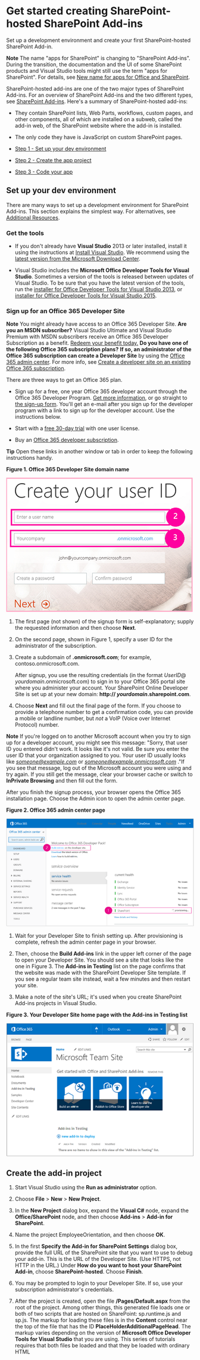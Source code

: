 # Get started creating SharePoint-hosted SharePoint Add-ins
Set up a development environment and create your first SharePoint-hosted SharePoint Add-in.
 

 **Note**  The name "apps for SharePoint" is changing to "SharePoint Add-ins". During the transition, the documentation and the UI of some SharePoint products and Visual Studio tools might still use the term "apps for SharePoint". For details, see  [New name for apps for Office and SharePoint](new-name-for-apps-for-sharepoint.md#bk_newname).
 

SharePoint-hosted add-ins are one of the two major types of SharePoint Add-ins. For an overview of SharePoint Add-ins and the two different types, see  [SharePoint Add-ins](sharepoint-add-ins.md). Here's a summary of SharePoint-hosted add-ins:
 

- They contain SharePoint lists, Web Parts, workflows, custom pages, and other components, all of which are installed on a subweb, called the add-in web, of the SharePoint website where the add-in is installed.
    
 
- The only code they have is JavaScript on custom SharePoint pages.
    
 
- [Step 1 - Set up your dev environment](get-started-creating-sharepoint-hosted-sharepoint-add-ins.md#Setup) 

- [Step 2 - Create the app project](get-started-creating-sharepoint-hosted-sharepoint-add-ins.md#Create) 

- [Step 3 - Code your app](get-started-creating-sharepoint-hosted-sharepoint-add-ins.md#Code)
 

## Set up your dev environment
<a name="Setup"> </a>

There are many ways to set up a development environment for SharePoint Add-ins. This section explains the simplest way. For alternatives, see  [Additional Resources](#bk_addresources).
 

 

### Get the tools


- If you don't already have  **Visual Studio** 2013 or later installed, install it using the instructions at [Install Visual Studio](http://msdn.microsoft.com/library/da049020-cfda-40d7-8ff4-7492772b620f.aspx). We recommend using the  [latest version from the Microsoft Download Center](https://www.visualstudio.com/downloads/download-visual-studio-vs).
    
 
- Visual Studio includes the  **Microsoft Office Developer Tools for Visual Studio**. Sometimes a version of the tools is released between updates of Visual Studio. To be sure that you have the latest version of the tools, run the [installer for Office Developer Tools for Visual Studio 2013](http://aka.ms/OfficeDevToolsForVS2013), or  [installer for Office Developer Tools for Visual Studio 2015](http://aka.ms/OfficeDevToolsForVS2015). 
    
 

### Sign up for an Office 365 Developer Site
<a name="o365_signup"> </a>


 **Note**   You might already have access to an Office 365 Developer Site. **Are you an MSDN subscriber?** Visual Studio Ultimate and Visual Studio Premium with MSDN subscribers receive an Office 365 Developer Subscription as a benefit. [Redeem your benefit today.](https://msdn.microsoft.com/subscriptions/manage/default.aspx) **Do you have one of the following Office 365 subscription plans?** **If so, an administrator of the Office 365 subscription can create a Developer Site** by using the [Office 365 admin center](https://portal.microsoftonline.com/admin/default.aspx). For more info, see  [Create a developer site on an existing Office 365 subscription](create-a-developer-site-on-an-existing-office-365-subscription.md). 
 

There are three ways to get an Office 365 plan. 
 

 

- Sign up for a free, one year Office 365 developer account through the Office 365 Developer Program.  [Get more information](http://dev.office.com/devprogram), or go straight to  [the sign-up form](https://profile.microsoft.com/RegSysProfileCenter/wizardnp.aspx?wizid=14b845d0-938c-45af-b061-f798fbb4d170). You'll get an e-mail after you sign up for the developer program with a link to sign up for the developer account. Use the instructions below.
    
 
- Start with a  [free 30-day trial](https://portal.microsoftonline.com/Signup/MainSignUp.aspx?OfferId=6881A1CB-F4EB-4db3-9F18-388898DAF510&amp;DL=DEVELOPERPACK) with one user license.
    
 
- Buy an  [Office 365 developer subscription](https://portal.microsoftonline.com/Signup/MainSignUp.aspx?OfferId=C69E7747-2566-4897-8CBA-B998ED3BAB88&amp;DL=DEVELOPERPACK). 
    
 

 **Tip**  Open these links in another window or tab in order to keep the following instructions handy.
 


**Figure 1. Office 365 Developer Site domain name**

 

 
![Page 2 of Sign up form for Office 365 account](../../images/ff384c69-56bf-4ceb-81c3-8b874e2407f0.png)
 

 

 

 

1. The first page (not shown) of the signup form is self-explanatory; supply the requested information and then choose  **Next**.
    
 
2. On the second page, shown in Figure 1, specify a user ID for the administrator of the subscription.
    
 
3. Create a subdomain of  **.onmicrosoft.com**; for example, contoso.onmicrosoft.com.
    
    After signup, you use the resulting credentials (in the format  _UserID_@ _yourdomain_.onmicrosoft.com) to sign in to your Office 365 portal site where you administer your account. Your SharePoint Online Developer Site is set up at your new domain:  **http:// _yourdomain_.sharepoint.com**.
    
 
4. Choose  **Next** and fill out the final page of the form. If you choose to provide a telephone number to get a confirmation code, you can provide a mobile or landline number, but *not*  a VoIP (Voice over Internet Protocol) number.
    
 

    
 **Note**  If you're logged on to another Microsoft account when you try to sign up for a developer account, you might see this message: "Sorry, that user ID you entered didn't work. It looks like it's not valid. Be sure you enter the user ID that your organization assigned to you. Your user ID usually looks like  *someone@example.com*  or *someone@example.onmicrosoft.com*  ."If you see that message, log out of the Microsoft account you were using and try again. If you still get the message, clear your browser cache or switch to  **InPrivate Browsing** and then fill out the form.
 

After you finish the signup process, your browser opens the Office 365 installation page. Choose the Admin icon to open the admin center page.
 

 

**Figure 2. Office 365 admin center page**

 

 
![Screenshot that shows the Office 365 admin center.](../../images/SP15_Office365AdminInset_border.png)
 

 

1. Wait for your Developer Site to finish setting up. After provisioning is complete, refresh the admin center page in your browser.
    
 
2. Then, choose the  **Build Add-ins** link in the upper left corner of the page to open your Developer Site. You should see a site that looks like the one in Figure 3. The **Add-ins in Testing** list on the page confirms that the website was made with the SharePoint Developer Site template. If you see a regular team site instead, wait a few minutes and then restart your site.
    
 
3. Make a note of the site's URL; it's used when you create SharePoint Add-ins projects in Visual Studio.
    
 

**Figure 3. Your Developer Site home page with the Add-ins in Testing list**

 

 
![Screenshot that shows the Developer site homepage.](../../images/SP15_DeveloperSiteHome_border.png)
 

 

 

## Create the add-in project
<a name="Create"> </a>


1. Start Visual Studio using the  **Run as administrator** option.
    
 
2. Choose  **File** > **New** > **New Project**.
    
 
3. In the  **New Project** dialog box, expand the **Visual C#** node, expand the **Office/SharePoint** node, and then choose **Add-ins** > **Add-in for SharePoint**.
    
 
4. Name the project EmployeeOrientation, and then choose  **OK**.
    
 
5. In the first  **Specify the Add-in for SharePoint Settings** dialog box, provide the full URL of the SharePoint site that you want to use to debug your add-in. This is the URL of the Developer Site. (Use HTTPS, not HTTP in the URL.) Under **How do you want to host your SharePoint Add-in**, choose  **SharePoint-hosted**. Choose  **Finish**.
    
 
6. You may be prompted to login to your Developer Site. If so, use your subscription administrator's credentials.
    
 
7. After the project is created, open the file  **/Pages/Default.aspx** from the root of the project. Among other things, this generated file loads one or both of two scripts that are hosted on SharePoint: sp.runtime.js and sp.js. The markup for loading these files is in the **Content** control near the top of the file that has the ID **PlaceHolderAdditionalPageHead**. The markup varies depending on the version of  **Microsoft Office Developer Tools for Visual Studio** that you are using. This series of tutorials requires that both files be loaded and that they be loaded with ordinary HTML **<script>** tags, not **<SharePoint:ScriptLink>** tags. Ensure that the following lines are in the **PlaceHolderAdditionalPageHead** control, *just above*  the line `<meta name="WebPartPageExpansion" content="full" />`:
    
  ```
  <script type="text/javascript" src="/_layouts/15/sp.runtime.js"></script> 
<script type="text/javascript" src="/_layouts/15/sp.js"></script> 

  ```


    Then search the file for any other markup that also loads one or the other of these files and remove the redundant markup. Save and close the file.
    
 

## Code your add-in
<a name="Code"> </a>

For your first SharePoint-hosted SharePoint Add-in, we'll include the classic SharePoint extension: a custom list and list instance.
 

 

1. In  **Solution Explorer**, open the AppManifest.xml file.
    
 
2. When the manifest designer opens, add a space between the words in the  **Title** field so that it readsEmployee Orientation. (Do  *not*  change the **Name** field.)
    
 
3. Save and close the file.
    
 
4. Right-click the project in  **Solution Explorer** and choose **Add** > **New Folder**. Name the folder Lists.
    
 
5. Right-click the new folder and choose  **Add** > **New Item**. The  **Add New Item** dialog opens to the **Office/SharePoint** node.
    
 
6. Choose  **List**. Give it the name NewEmployeeOrientation, and then choose  **Add**. 
    
 
7. On the  **Choose List Settings** page of the **SharePoint Customization Wizard**, leave the list display name at the default  **NewEmployeeOrientation**, choose the  **Create a customizable list template and a list instance of it** option button, and choose **Default (Custom List)** on the drop-down list. Then choose **Finish**.
    
 
8. The wizard creates a  **NewEmployeeOrientation** list template with a child list instance named **NewEmployeeOrientationInstance**. A list designer may open. It is used in a later step.
    
 
9. Expand the  **NewEmployeeOrientationInstance** node in **Solution Explorer**, if it isn't already, so that you can clearly distinguish the elements.xml file that is a child of the list  *instance*  from the elements.xml file that is a child of the list *template*  .
    
    **Lists node in Solution Explorer**

 

     ![List folder with child NewEmployeeOrientation template, which itself has three children; a NewEmployeeOrientationInstance, an elements.xml file, and a schema.xml file. The instance itself has a child named elements.xml.](../../images/10e5d116-d24b-4a44-bfff-cfbf2f971b1e.PNG)
 

    
    
 
10. Open the elements.xml child of the  **NewEmployeeOrientation** list template.
    
 
11. Add spaces to the  **DisplayName** attribute (not the **Name** attribute) to make it friendlier:"New Employee Orientation".
    
 
12. Set the  **Description** attribute to"Orientation information about new employees."
    
 
13. Leave all other attributes at their default, save the file and close it.
    
 
14. If the list designer is not open, choose the  **NewEmployeeOrientation** node in **Solution Explorer**.
    
 
15. Open the  **List** tab of the designer. This tab is used to set certain values for the list *instance*  , not the list *template*  , but it has some default values that it inherited from the template.
    
 
16. Change the values on this tab to the following:
    
      -  **Title**: New Employees in Seattle
    
 
  -  **List URL**: Lists/NewEmployeesInSeattle
    
 
  -  **Description**: The new employees in Seattle.
    
 

     Leave the check boxes at their default status, save the file, and close the designer.
    
 
17. The list instance may have its old name in  **Solution Explorer**. If so, open the shortcut menu for  **NewEmployeeOrientationInstance**, choose  **Rename**, and change the name to NewEmployeesInSeattle.
    
 
18. Open the schema.xml file.
    
 
19. In the  **View** element whose **BaseViewID** value is "0", replace the existing **ViewFields** element with the following markup. (Use exactly this GUID for the **FieldRef** named `Title`.)
    
     *Line breaks may come at odd places in this autogenerated schema.xml file. Be sure you have found the matching begin and end tags for the  **ViewFields** element. Add line breaks to improve readability.* 
    


  ```
  <ViewFields>
  <FieldRef Name="Title" ID="{fa564e0f-0c70-4ab9-b863-0177e6ddd247}" DisplayName="Employee" />
 </ViewFields>
  ```

20. Still in the schema.xml file, in the  **View** element whose **BaseViewID** value is "1", replace the existing **ViewFields** element with the following markup. (Use exactly this GUID for the **FieldRef** named `LinkTitle`.)
    
  ```
  <ViewFields>
  <FieldRef Name="LinkTitle" ID="{82642ec8-ef9b-478f-acf9-31f7d45fbc31}" DisplayName="Employee" />
</ViewFields>
  ```

21. Save and close the schema.xml file.
    
 
22. Open the elements.xml file that is a child of the list  *instance*  **NewEmployeesInSeattle** (not the elements.xml that is a child of the list *template*  **NewEmployeeOrientation**).
    
 
23. In this file, populate the list with some initial data. You do this by adding the following  **Data** element markup as a child element of the **ListInstance** element.
    
  ```
  <Data>
  <Rows>
    <Row>
      <Field Name="Title">Tom Higginbotham</Field>
    </Row>
    <Row>
      <Field Name="Title">Satomi Hayakawa</Field>
    </Row>
    <Row>
      <Field Name="Title">Cassi Hicks</Field>
    </Row>
    <Row>
      <Field Name="Title">Lertchai Treetawatchaiwong</Field>
    </Row>
  </Rows>
</Data>
  ```

24. Save and close the file.
    
 
25. In  **Solution Explorer**, double-click  **Feature1** to open the Feature designer. In the designer, set the **Title** toNew Employee Orientation Components and set the **Description** toLists and other components for getting employees oriented to the company. Save the file, and close the designer.
    
 
26. If the  **Feature1** in **Solution Explorer** has not been automatically renamed, open its shortcut menu, choose **Rename**, and rename it NewEmployeeOrientationComponents.
    
 
27. Open the Default.aspx file.
    
 
28. Find the ASP.NET  **Content** element with the ID **PlaceHolderPageTitleInTitleArea**. Replace the default string "Page Title" with "New Employees by Location".
    
 
29. Find the ASP.NET  **Content** element with the ID **PlaceHolderMain**.  *Replace*  its contents with the following markup. The ` _spPageContextInfo` is a JavaScript object that SharePoint automatically includes in the page. It's `webAbsoluteUrl` property returns the URL of the add-in web.
    
  ```XML
    <p><asp:HyperLink runat="server" 
    NavigateUrl="JavaScript:window.location = _spPageContextInfo.webAbsoluteUrl + '/Lists/NewEmployeesInSeattle/AllItems.aspx';" 
    Text="New Employees in Seattle" /></p>

  ```


## Run the add-in and test the list
<a name="Code"> </a>


 

 

1. Use the F5 key to deploy and run your add-in. Visual Studio makes a temporary installation of the add-in on your test SharePoint site and immediately runs the add-in. (To find out how end users run an installed SharePoint Add-in, see  [Next Steps](#Nextsteps).)
    
 
2. When the add-in's default page opens, choose the  **New Employees in Seattle** link to open the custom list instance.
    
    **Default page and list view page**

 

     ![The add-in's default page is shown with its title New Employees by Location. There is a link labeled New Employees in Seattle. An arrow from this link points to the list view page for the list. It is titled New Employees in Seattle, with the list below.](../../images/9dc5cefe-083a-4807-bee6-473001f23db9.png)
 

    
    
 
3. Add and delete items from the list.
    
 
4. To end the debugging session, close the browser window or stop debugging in Visual Studio. Each time that you press F5, Visual Studio will retract the previous version of the add-in and install the latest one.
    
 
5. You will work with this add-in and Visual Studio solution in other articles, and it's a good practice to retract the add-in one last time when you are done working with it for a while. Right-click the project in  **Solution Explorer** and choose **Retract**.
    
 

## 
<a name="Nextsteps"> </a>

So far, there isn't much orientation information in the list. We'll add some in later articles in this series. But first, take a brief break from coding to learn about deploying SharePoint Add-ins in  [Deploy and install a SharePoint-hosted SharePoint Add-in](deploy-and-install-a-sharepoint-hosted-sharepoint-add-in.md).
 

 

